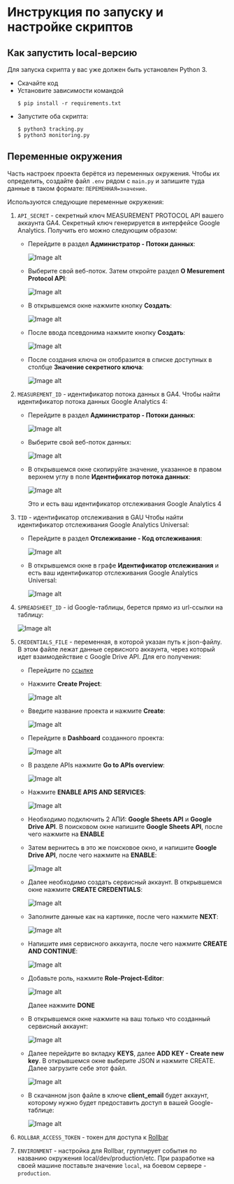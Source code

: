 # Инструкция по запуску и настройке скриптов

## Как запустить local-версию

Для запуска скрипта у вас уже должен быть установлен Python 3.

- Скачайте код
- Установите зависимости командой 
    ```shell-session
    $ pip install -r requirements.txt
    ```
- Запустите оба скрипта:
    ```shell-session
    $ python3 tracking.py
    $ python3 monitoring.py
    ```

## Переменные окружения

Часть настроек проекта берётся из переменных окружения. 
Чтобы их определить, создайте файл `.env` рядом с `main.py` 
и запишите туда данные в таком формате: `ПЕРЕМЕННАЯ=значение`.

Используются следующие переменные окружения:
1) `API_SECRET` - секретный ключ MEASUREMENT PROTOCOL API вашего аккаунта GA4. 
Секретный ключ генерируется в интерфейсе Google Analytics. Получить его можно следующим образом:

   * Перейдите в раздел **Администратор - Потоки данных**:

      ![Image alt](screenshots/tracking_running_instructions_pics/pic1.png)

   * Выберите свой веб-поток. Затем откройте раздел **О Mesurement Protocol API**:

      ![Image alt](screenshots/tracking_running_instructions_pics/pic2.png)

   * В открывшемся окне нажмите кнопку **Создать**:

      ![Image alt](screenshots/tracking_running_instructions_pics/pic3.png)

   * После ввода псевдонима нажмите кнопку **Создать**:

      ![Image alt](screenshots/tracking_running_instructions_pics/pic8.png)

   * После создания ключа он отобразится в списке доступных в столбце **Значение секретного ключа**:

      ![Image alt](screenshots/tracking_running_instructions_pics/pic4.png)

2) `MEASUREMENT_ID` - идентификатор потока данных в GA4. Чтобы найти идентификатор потока данных Google Analytics 4:

   * Перейдите в раздел **Администратор - Потоки данных**:

      ![Image alt](screenshots/tracking_running_instructions_pics/pic5.png)

   * Выберите свой веб-поток данных:

      ![Image alt](screenshots/tracking_running_instructions_pics/pic6.png)

   * В открывшемся окне скопируйте значение, указанное в правом верхнем углу в 
поле **Идентификатор потока данных**:

      ![Image alt](screenshots/tracking_running_instructions_pics/pic7.png)
      
      Это и есть ваш идентификатор отслеживания Google Analytics 4

3) `TID` - идентификатор отслеживания в GAU
Чтобы найти идентификатор отслеживания Google Analytics Universal:

   * Перейдите в раздел **Отслеживание - Код отслеживания**:

      ![Image alt](screenshots/tracking_running_instructions_pics/pic22.png)

   * В открывшемся окне в графе **Идентификатор отслеживания** и есть ваш 
идентификатор отслеживания Google Analytics Universal:

      ![Image alt](screenshots/tracking_running_instructions_pics/pic23.png)

4) `SPREADSHEET_ID` - id Google-таблицы, берется прямо из url-ссылки на таблицу:

      ![Image alt](screenshots/tracking_running_instructions_pics/picid.png)

5) `CREDENTIALS_FILE` - переменная, в которой указан путь к json-файлу. 
В этом файле лежат данные сервисного аккаунта, через который идет 
взаимодействие с Google Drive API. Для его получения: 

   * Перейдите по [ссылке](https://console.cloud.google.com/cloud-resource-manager)

   * Нажмите **Create Project**:

      ![Image alt](screenshots/tracking_running_instructions_pics/pic9.png)

   * Введите название проекта и нажмите **Create**:

      ![Image alt](screenshots/tracking_running_instructions_pics/pic10.png)

   * Перейдите в **Dashboard** созданного проекта:

      ![Image alt](screenshots/tracking_running_instructions_pics/pic11.png)

   * В разделе APIs нажмите **Go to APIs overview**:

      ![Image alt](screenshots/tracking_running_instructions_pics/pic12.png)

   * Нажмите **ENABLE APIS AND SERVICES**:

      ![Image alt](screenshots/tracking_running_instructions_pics/pic13.png)

   * Необходимо подключить 2 АПИ: **Google Sheets API**  и **Google Drive API**.
В поисковом окне напишите **Google Sheets API**, после чего нажмите на **ENABLE**

   * Затем вернитесь в это же поисковое окно, и напишите **Google Drive API**, после чего нажмите на **ENABLE**:

      ![Image alt](screenshots/tracking_running_instructions_pics/pic14.png)

   * Далее необходимо создать сервисный аккаунт. В открывшемся окне нажмите **CREATE CREDENTIALS**:

      ![Image alt](screenshots/tracking_running_instructions_pics/pic15.png)

   * Заполните данные как на картинке, после чего нажмите **NEXT**:

      ![Image alt](screenshots/tracking_running_instructions_pics/pic16.png)

   * Напишите имя сервисного аккаунта, после чего нажмите **CREATE AND CONTINUE**:

      ![Image alt](screenshots/tracking_running_instructions_pics/pic17.png)

   * Добавьте роль, нажмите **Role-Project-Editor**:

      ![Image alt](screenshots/tracking_running_instructions_pics/pic18.png)

      Далее нажмите **DONE**

   * В открывшемся окне нажмите на ваш только что созданный сервисный аккаунт:

      ![Image alt](screenshots/tracking_running_instructions_pics/pic19.png)

   * Далее перейдите во вкладку **KEYS**, далее **ADD KEY - Create new key**.  В открывшемся окне выберите JSON и нажмите CREATE. Далее загрузите себе этот файл.

      ![Image alt](screenshots/tracking_running_instructions_pics/pic21.png)

   * В скачанном json файле в ключе **client_email** будет аккаунт, которому нужно будет предоставить доступ в вашей Google-таблице:

      ![Image alt](screenshots/tracking_running_instructions_pics/pic20.png)


6) `ROLLBAR_ACCESS_TOKEN` - токен для доступа к [Rollbar](https://rollbar.com/)
7) `ENVIRONMENT` - настройка для Rollbar, группирует события по названию окружения local/dev/production/etc. При 
разработке на своей машине поставьте значение `local`, на боевом сервере - `production`.